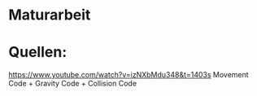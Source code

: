 # Maturarbeit
# Quellen:
https://www.youtube.com/watch?v=izNXbMdu348&t=1403s Movement Code + Gravity Code + Collision Code